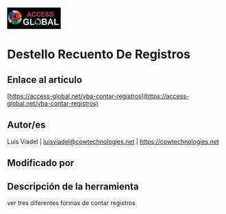 ﻿![Access-global](/blob/main/Images/Logo1.png)
# Destello Recuento De Registros
## Enlace al artículo
[https://access-global.net/vba-contar-registros](https://access-global.net/vba-contar-registros)
## Autor/es
Luis Viadel | luisviadel@cowtechnologies.net | https://cowtechnologies.net
## Modificado por

## Descripción de la herramienta
ver tres diferentes formas de contar registros


